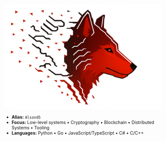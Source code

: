 ![red wolf](red_wolf.png)

- **Alias:** `Alsond5`
- **Focus:** Low-level systems • Cryptography • Blockchain • Distributed Systems • Tooling
- **Languages:** Python • Go • JavaScript/TypeScript • C# • C/C++
